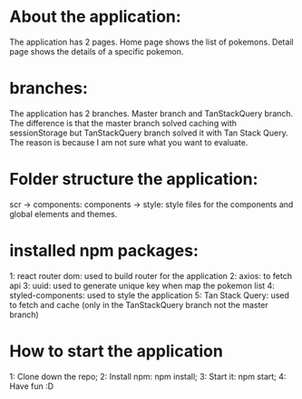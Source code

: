 # About the application:
The application has 2 pages. 
Home page shows the list of pokemons. Detail page shows the details of a specific pokemon.

# branches:
The application has 2 branches. Master branch and TanStackQuery branch.
The difference is that the master branch solved caching with sessionStorage but TanStackQuery branch solved it with Tan Stack Query. The reason is because I am not sure what you want to evaluate. 

# Folder structure the application:
scr -> components: components
    -> style: style files for the components and global elements and themes.

# installed npm packages:

1: react router dom: used to build router for the application
2: axios: to fetch api
3: uuid: used to generate unique key when map the pokemon list
4: styled-components: used to style the application
5: Tan Stack Query: used to fetch and cache (only in the TanStackQuery branch not the master branch)

# How to start the application
1: Clone down the repo;
2: Install npm: npm install;
3: Start it: npm start;
4: Have fun :D
